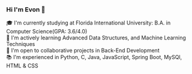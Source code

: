 ### Hi I'm Evon 👋

🎓 I'm currently studying at Florida International University: B.A. in Computer Science(GPA: 3.6/4.0)<br/>
🌱 I'm actively learning Advanced Data Structures, and Machine Learning Techniques<br/>
👯 I'm open to collaborative projects in Back-End Development<br/>
📚 I'm experienced in Python, C, Java, JavaScript, Spring Boot, MySQl, HTML & CSS<br/>

